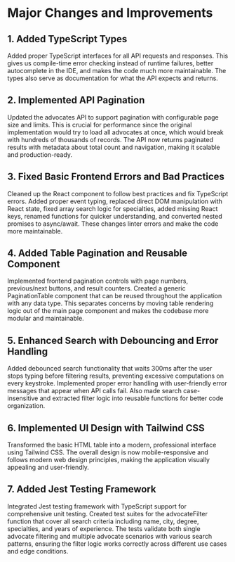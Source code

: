 # Major Changes and Improvements

## 1. Added TypeScript Types

Added proper TypeScript interfaces for all API requests and responses. This gives us compile-time error checking instead of runtime failures, better autocomplete in the IDE, and makes the code much more maintainable. The types also serve as documentation for what the API expects and returns.

## 2. Implemented API Pagination

Updated the advocates API to support pagination with configurable page size and limits. This is crucial for performance since the original implementation would try to load all advocates at once, which would break with hundreds of thousands of records. The API now returns paginated results with metadata about total count and navigation, making it scalable and production-ready.

## 3. Fixed Basic Frontend Errors and Bad Practices

Cleaned up the React component to follow best practices and fix TypeScript errors. Added proper event typing, replaced direct DOM manipulation with React state, fixed array search logic for specialties, added missing React keys, renamed functions for quicker understanding, and converted nested promises to async/await. These changes linter errors and make the code more maintainable.

## 4. Added Table Pagination and Reusable Component

Implemented frontend pagination controls with page numbers, previous/next buttons, and result counters. Created a generic PaginationTable component that can be reused throughout the application with any data type. This separates concerns by moving table rendering logic out of the main page component and makes the codebase more modular and maintainable.

## 5. Enhanced Search with Debouncing and Error Handling

Added debounced search functionality that waits 300ms after the user stops typing before filtering results, preventing excessive computations on every keystroke. Implemented proper error handling with user-friendly error messages that appear when API calls fail. Also made search case-insensitive and extracted filter logic into reusable functions for better code organization.

## 6. Implemented UI Design with Tailwind CSS

Transformed the basic HTML table into a modern, professional interface using Tailwind CSS. The overall design is now mobile-responsive and follows modern web design principles, making the application visually appealing and user-friendly.

## 7. Added Jest Testing Framework

Integrated Jest testing framework with TypeScript support for comprehensive unit testing. Created test suites for the advocateFilter function that cover all search criteria including name, city, degree, specialties, and years of experience. The tests validate both single advocate filtering and multiple advocate scenarios with various search patterns, ensuring the filter logic works correctly across different use cases and edge conditions.
